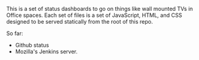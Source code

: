 This is a set of status dashboards to go on things like wall mounted TVs in
Office spaces. Each set of files is a set of JavaScript, HTML, and CSS designed
to be served statically from the root of this repo.

So far:

* Github status
* Mozilla's Jenkins server.
